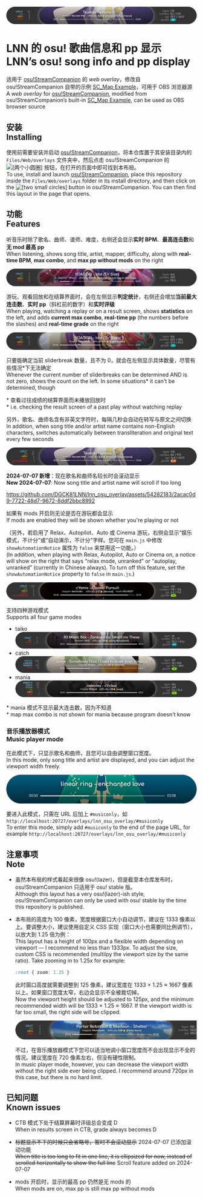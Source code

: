 ![](images/top.png)

# LNN 的 osu! 歌曲信息和 pp 显示<br>LNN’s osu! song info and pp display

适用于 [osu!StreamCompanion] 的 *web overlay*，修改自 osu!StreamCompanion 自带的示例 [SC_Map Example]，可用于 OBS 浏览器源<br>
A *web overlay* for [osu!StreamCompanion], modified from osu!StreamCompanion’s built-in [SC_Map Example], can be used as OBS browser source

[osu!StreamCompanion]: https://github.com/Piotrekol/StreamCompanion
[SC_Map Example]: https://github.com/Piotrekol/StreamCompanion-overlays/tree/701a486ecf44e8f367ea2e848ba2fe92aad92d09/overlays/SC_Map%20Example

## 安装<br>Installing

使用前需要安装并启动 [osu!StreamCompanion]，将本仓库置于其安装目录内的 `Files/Web/overlays` 文件夹中，然后点击 osu!StreamCompanion 的 ![[两个小圆圈]][wo] 按钮，在打开的页面中即可找到本布局。<br>
To use, install and launch [osu!StreamCompanion], place this repository inside the `Files/Web/overlays` folder in its install directory, and then click on the ![[two small circles]][wo] button in osu!StreamCompanion. You can then find this layout in the page that opens.

[wo]: images/_weboverlaybtn.png "Web overlays"

## 功能<br>Features

听音乐时除了歌名、曲师、谱师、难度，右侧还会显示**实时 BPM**、**最高连击数**和**无 mod 最高 pp**<br>
When listening, shows song title, artist, mapper, difficulty, along with **real-time BPM**, **max combo**, and **max pp without mods** on the right

![](images/listen.png)

游玩、观看回放和在结算界面时，会在左侧显示**判定统计**，右侧还会增加**当前最大连击数**、**实时 pp**（斜杠前的数字）和**实时评级**<br>
When playing, watching a replay or on a result screen, shows **statistics** on the left, and adds **current max combo**, **real-time pp** (the numbers before the slashes) and **real-time grade** on the right

![](images/play.png)

只要能确定当前 sliderbreak 数量，且不为 0，就会在左侧显示具体数量，尽管有些情况\*下无法确定<br>
Whenever the current number of sliderbreaks can be determined AND is not zero, shows the count on the left. In some situations\* it can't be determined, though

*&#32;查看过往成绩的结算界面而未播放回放时<br>
*&#32;i.e. checking the result screen of a past play without watching replay

另外，歌名、曲师名含有非英文字符时，每隔几秒会自动在转写与原文之间切换<br>
In addition, when song title and/or artist name contains non-English characters, switches automatically between transliteration and original text every few seconds

![](images/roman.webp)

**2024-07-07 新增**：现在歌名和曲师名较长时会滚动显示<br>
**New 2024-07-07**: Now song title and artist name will scroll if too long

https://github.com/DGCK81LNN/lnn_osu_overlay/assets/54282183/2acac0d9-7722-48d7-9672-8ddf2bbc8992

如果有 mods 开启则无论是否在游玩都会显示<br>
If mods are enabled they will be shown whether you're playing or not

（另外，若启用了 Relax、Autopilot、Auto 或 Cinema 游玩，右侧会显示“娱乐模式，不计分”或“自动演示，不计分”字样。您可在 `main.js` 中修改 `showAutomationNotice` 属性为 `false` 来禁用这一功能。）<br>
(In addition, when playing with Relax, Autopilot, Auto or Cinema on, a notice will show on the right that says “relax mode, unranked” or “autoplay, unranked” (currently in Chinese always). To turn off this feature, set the `showAutomationNotice` property to `false` in `main.js`.)

![](images/mods.png)

支持四种游戏模式<br>
Supports all four game modes

  * taiko<br>
    ![](images/taiko.png)
  * catch<br>
    ![](images/ctb.png)
  * mania<br>
    ![](images/mania.png)

*&#32;mania 模式不显示最大连击数，因为不知道<br>
*&#32;map max combo is not shown for mania because program doesn't know

### 音乐播放器模式<br>Music player mode

在此模式下，只显示歌名和曲师，且您可以自由调整窗口宽度。<br>
In this mode, only song title and artist are  displayed, and you can adjust the viewport width freely.

![](images/musiconly.png)

要进入此模式，只需在 URL 后加上 `#musiconly`，如 `http://localhost:20727/overlays/lnn_osu_overlay/#musiconly`<br>
To enter this mode, simply add `#musiconly` to the end of the page URL, for example `http://localhost:20727/overlays/lnn_osu_overlay/#musiconly`

## 注意事项<br>Note

  * 虽然本布局的样式看起来很像 osu!(lazer)，但是截至本仓库发布时，osu!StreamCompanion 只适用于 osu! stable 版。<br>
    Although this layout has a very osu!(lazer)-ish style, osu!StreamCompanion can only be used with osu! stable by the time this repository is published.

  * 本布局的高度为 100 像素，宽度根据窗口大小自动调节，建议在 1333 像素以上。要调整大小，建议使用自定义 CSS 实现（窗口大小也需要同比例调节），以放大到 1.25 倍为例：<br>
    This layout has a height of 100px and a flexible width depending on viewport — I recommend no less than 1333px. To adjust the size, custom CSS is recommended (multilpy the viewport size by the same ratio). Take zooming in to 1.25x for example:

    ~~~css
    :root { zoom: 1.25 }
    ~~~

    此时窗口高度就需要调整到 125 像素，建议宽度在 1333 × 1.25 ≈ 1667 像素以上。如果窗口宽度太窄，右边会显示不全被裁切掉。<br>
    Now the viewport height should be adjusted to 125px, and the minimum recommended width will be 1333 × 1.25 ≈ 1667. If the viewport width is far too small, the right side will be clipped.

    ![](images/tooshort.png)

    不过，在音乐播放器模式下您可以适当地调小窗口宽度而不会出现显示不全的情况。建议宽度在 720 像素左右，但没有硬性限制。<br>
    In music player mode, however, you can decrease the viewport width without the right side ever being clipped. I recommend around 720px in this case, but there is no hard limit.

## 已知问题<br>Known issues

  * CTB 模式下处于结算屏幕时评级总会变成 D<br>
    When in results screen in CTB, grade always becomes D

  * ~~标题显示不下的时候只会省略号，暂时不会滚动显示~~ 2024-07-07 已添加滚动功能<br>
    ~~When title is too long to fit in one line, it is ellipsized for now, instead of scrolled horizontally to show the full line~~ Scroll feature added on 2024-07-07

  * mods 开启时，显示的最高 pp 仍然是无 mods 的<br>
    When mods are on, max pp is still max pp without mods
